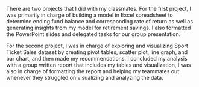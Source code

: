 There are two projects that I did with my classmates. For the first project, I was primarily in charge of building a model in Excel spreadsheet to determine ending fund balance and corresponding rate of return as well as generating insights from my model for retirement savings. I also formatted the PowerPoint slides and delegated tasks for our group presentation. 

For the second project, I was in charge of exploring and visualizing Sport Ticket Sales dataset by creating pivot tables, scatter plot, line graph, and bar chart, and then made my recommendations. I concluded my analysis with a group written report that includes my tables and visualization, I was also in charge of formatting the report and helping my teammates out whenever they struggled on visualizing and analyzing the data. 
